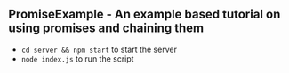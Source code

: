 ## PromiseExample - An example based tutorial on using promises and chaining them
* ``cd server && npm start`` to start the server
* ``node index.js`` to run the script